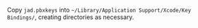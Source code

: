 Copy `jad.pbxkeys` into `~/Library/Application Support/Xcode/Key Bindings/`,
creating directories as necessary.
